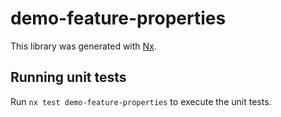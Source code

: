 # demo-feature-properties

This library was generated with [Nx](https://nx.dev).

## Running unit tests

Run `nx test demo-feature-properties` to execute the unit tests.
